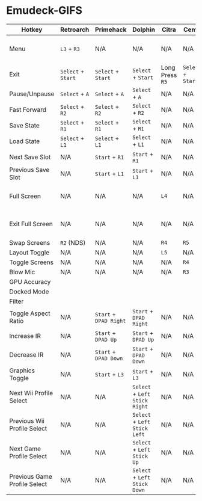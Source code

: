 # Emudeck-GIFS

| Hotkey                       | Retroarch          | Primehack              | Dolphin                       | Citra           | Cemu               | Yuzu                  | PPSSPP | Duckstation | PCSX2 | RPCS3 | MAME | ScummVM |
|------------------------------|--------------------|------------------------|-------------------------------|-----------------|--------------------|-----------------------|--------|-------------|-------|-------|------|---------|
| Menu                         | `L3` + `R3`        | N/A                    | N/A                           | N/A             | N/A                | `Start` + `DPAD Up`   |        |             |       |       |      |         |
| Exit                         | `Select` + `Start` | `Select` + `Start`     | `Select` + `Start`            | Long Press `R5` | `Select` + `Start` |                       |        |             |       |       |      |         |
| Pause/Unpause                | `Select` + `A`     | `Select` + `A`         | `Select` + `A`                | N/A             | N/A                |                       |        |             |       |       |      |         |
| Fast Forward                 | `Select` + `R2`    | `Select` + `R2`        | `Select` + `R2`               | N/A             | N/A                |                       |        |             |       |       |      |         |
| Save State                   | `Select` + `R1`    | `Select` + `R1`        | `Select` + `R1`               | N/A             | N/A                |                       |        |             |       |       |      |         |
| Load State                   | `Select` + `L1`    | `Select` + `L1`        | `Select` + `L1`               | N/A             | N/A                |                       |        |             |       |       |      |         |
| Next Save Slot               | N/A                | `Start` + `R1`         | `Start` + `R1`                | N/A             | N/A                |                       |        |             |       |       |      |         |
| Previous Save Slot           | N/A                | `Start` + `L1`         | `Start` + `L1`                | N/A             | N/A                |                       |        |             |       |       |      |         |
| Full Screen                  | N/A                | N/A                    | N/A                           | `L4`            | N/A                | `Start` + `DPAD Up`   |        |             |       |       |      |         |
| Exit Full Screen             | N/A                | N/A                    | N/A                           | N/A             | N/A                | `Start` + `DPAD Down` |        |             |       |       |      |         |
| Swap Screens                 | `R2` (NDS)         | N/A                    | N/A                           | `R4`            | `R5`               |                       |        |             |       |       |      |         |
| Layout Toggle                | N/A                | N/A                    | N/A                           | `L5`            | N/A                |                       |        |             |       |       |      |         |
| Toggle Screens               | N/A                | N/A                    | N/A                           | N/A             | `R4`               |                       |        |             |       |       |      |         |
| Blow Mic                     | N/A                | N/A                    | N/A                           | N/A             | `R3`               |                       |        |             |       |       |      |         |
| GPU Accuracy                 |                    |                        |                               |                 |                    |                       |        |             |       |       |      |         |
| Docked Mode                  |                    |                        |                               |                 |                    |                       |        |             |       |       |      |         |
| Filter                       |                    |                        |                               |                 |                    |                       |        |             |       |       |      |         |
| Toggle Aspect Ratio          | N/A                | `Start` + `DPAD Right` | `Start` + `DPAD Right`        | N/A             | N/A                |                       |        |             |       |       |      |         |
| Increase IR                  | N/A                | `Start` + `DPAD Up`    | `Start` + `DPAD Up`           | N/A             | N/A                |                       |        |             |       |       |      |         |
| Decrease IR                  | N/A                | `Start` + `DPAD Down`  | `Start` + `DPAD Down`         | N/A             | N/A                |                       |        |             |       |       |      |         |
| Graphics Toggle              | N/A                | `Start` + `L3`         | `Start` + `L3`                | N/A             | N/A                |                       |        |             |       |       |      |         |
| Next Wii Profile Select      | N/A                | N/A                    | `Select` + `Left Stick Right` | N/A             | N/A                |                       |        |             |       |       |      |         |
| Previous Wii Profile Select  | N/A                | N/A                    | `Select` + `Left Stick Left`  | N/A             | N/A                |                       |        |             |       |       |      |         |
| Next Game Profile Select     | N/A                | N/A                    | `Select` + `Left Stick Up`    | N/A             | N/A                |                       |        |             |       |       |      |         |
| Previous Game Profile Select | N/A                | N/A                    | `Select` + `Left Stick Down`  | N/A             | N/A                |                       |        |             |       |       |      |         |
